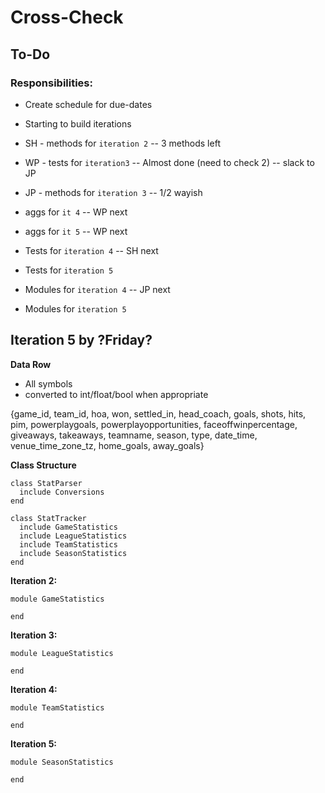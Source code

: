 # Cross-Check

## To-Do
### Responsibilities:

- Create schedule for due-dates

- Starting to build iterations

- SH - methods for `iteration 2` -- 3 methods left
- WP - tests for `iteration3` -- Almost done (need to check 2) -- slack to JP
- JP - methods for `iteration 3` -- 1/2 wayish

- aggs for `it 4` -- WP next
- aggs for `it 5` -- WP next

- Tests for `iteration 4` -- SH next
- Tests for `iteration 5`

- Modules for `iteration 4` -- JP next
- Modules for `iteration 5`

## Iteration 5 by ?Friday?



**Data Row**
- All symbols
- converted to int/float/bool when appropriate

{game_id, team_id, hoa, won, settled_in, head_coach,
 goals, shots, hits, pim, powerplaygoals, powerplayopportunities, faceoffwinpercentage, giveaways, takeaways, teamname, season, type, date_time, venue_time_zone_tz, home_goals, away_goals}

**Class Structure**
```
class StatParser
  include Conversions
end
```

```
class StatTracker
  include GameStatistics
  include LeagueStatistics
  include TeamStatistics
  include SeasonStatistics
end
```

**Iteration 2:**
```
module GameStatistics

end
```

**Iteration 3:**
```
module LeagueStatistics

end
```
**Iteration 4:**
```
module TeamStatistics

end
```

**Iteration 5:**
```
module SeasonStatistics

end
```
